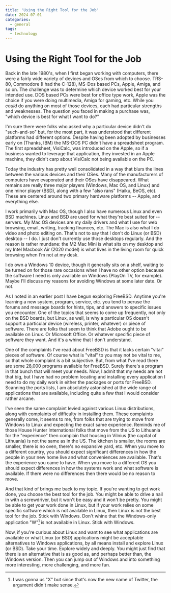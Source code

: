 ```yaml
---
title: 'Using the Right Tool for the Job'
date: 2024-07-01
categories:
  - general
tags:
  - technology
---
```

# Using the Right Tool for the Job
Back in the late 1980's, when I first began working with computers, there were a fairly wide variety of devices and OSes from which to choose.  TRS-80, Commodore (I had the C-128), MS-Dos based PCs, Apple, Amiga, and so on.  The challenge was to determine which device worked best for your intended use.  DOS based PCs were best for office type work, Apple was the choice if you were doing multimedia, Amiga for gaming, etc.  While you *could* do anything on most of those devices, each had particular strengths and weaknesses.  The question you faced in making a purchase was, "which device is best for what I want to do?"  

I'm sure there were folks who asked why a particular device didn't do "such-and-so" but, for the most part, it was understood that different platforms had different options. Despite having been adopted by businesses early on (Thanks, IBM) the MS-DOS PC didn't have a spreadsheet program.  The first spreadsheet, VisiCalc, was introduced on the Apple, so if a business wanted to leverage that application, they invested in an Apple machine, they didn't carp about VisiCalc not being available on the PC.  

Today the industry has pretty well consolidated in a way that blurs the lines between the various devices and their OSes.  Many of the manufacturers of computers have evaporated and their OSes have disappeared.  What remains are really three major  players (Windows, Mac OS, and Linux) and one minor player (BSD), along with a few "also rans" (Haiku, BeOS, etc). These are centered around two primary hardware platforms -- Apple, and everything else.

I work primarily with Mac OS, though I also have numerous Linux and even BSD machines.  Linux and BSD are used for what they're best suited for -- servers. My Mac OS devices are my daily drivers and what I use for web browsing, email, writing, tracking finances, etc. The Mac is also what I do video and photo editing on. That's not to say that I don't do Linux (or BSD) desktop -- I do.  I just don't currently use those desktops regularly. And the reason is rather mundane: the M2 Mac Mini is what sits on my desktop and my Intel Macbook Air (2020 model) is what lives in the living room for quick browsing when I'm not at my desk.

I do own a Windows 10 device, though it generally sits on a shelf, waiting to be turned on for those rare occasions when I have no other option because the software I need is only available on Windows (PlayOn TV, for example).   Maybe I'll discuss my reasons for avoiding Windows at some later date. Or not.

As I noted in an earlier post I have begun exploring FreeBSD.  Anytime you're learning a new system, program, service, etc. you tend to peruse the forums and message boards for hints, tips, and answers to specific issues you encounter.  One of the topics that seems to come up frequently, not only on the BSD boards, but Linux, as well, is why a particular OS doesn't support a particular device (wireless, printer, whatever) or piece of software.  There are folks that seem to think that Adobe ought to be available on Linux. Or Microsoft Office.  Or whatever specific piece of software they want.  And it's a whine that I don't understand.

One of the complaints I've read about FreeBSD is that it lacks certain "vital" pieces of software.  Of course what is "vital" to you may not be vital to me, so that whole complaint is a bit subjective. But, from what I've read there are some 28,000 programs available for FreeBSD.  Surely there's a program in that bunch that will meet your needs.  Now, I admit that my needs are not that big, but I have had no problem locating and installing every application I need to do my daily work in either the packages or ports for FreeBSD. Scanning the ports lists, I am absolutely astonished at the wide range of applications that are available, including quite a few that I would consider rather arcane.

I've seen the same complaint levied against various Linux distributions, along with complaints of difficulty in installing them.  These complaints generally come, it seems to me, from folks that are trying to move from Windows to Linux and expecting the exact same experience.  Reminds me of those House Hunter International folks that move from the US to Lithuania for the "experience" then complain that housing in Vilnius (the capital of Lithuania) is not the same as in the US.  The kitchen is smaller, the rooms are smaller, there is no oven, there's no expansive yard, etc.  When you move to a different country, you should expect significant differences in how the people in your new home live and what conveniences are available.  That's the experience you came to have. When you move to a different OS you should expect differences in how the systems work and what software is available.  If there were no differences then there would be no reason to move. 

And that kind of brings me back to my topic. If you're wanting to get work done, you choose the best tool for the job.  You might be able to drive a nail in with a screwdriver, but it won't be easy and it won't be pretty.  You might be able to get your work done in Linux, but if your work relies on some specific software which is not available in Linux, then Linux is not the best tool for the job.  Stick with Windows.  Don't whine that the Windows-only application "W"[^1] is not available in Linux.  Stick with Windows.

Now, if you're curious about Linux and want to see what applications are available or what Linux (or BSD) applications might be acceptable alternatives to Windows applications, by all means install and explore Linux (or BSD). Take your time. Explore widely and deeply.  You might just find that there is an alternative that is as good as, and perhaps better than, the Windows version.  Then you can jump out of Windows and into something more interesting, more challenging, and more fun.

[^1]: I was gonna us "X" but since that's now the new name of Twitter, the argument didn't make sense.
